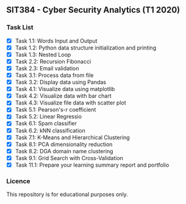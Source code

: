 ## SIT384 - Cyber Security Analytics (T1 2020) <img alt="" src="https://img.shields.io/badge/Code-Python-success?style=flat&logo=Python&logoColor=white&color=3776AB" /> <img alt="" src="https://img.shields.io/badge/Grade-Credit-success?style=flat" />


### Task List
  - [x] Task 1.1: Words Input and Output
  - [x] Task 1.2: Python data structure initialization and printing
  - [x] Task 1.3: Nested Loop
  - [x] Task 2.2: Recursion Fibonacci  
  - [x] Task 2.3: Email validation
  - [x] Task 3.1: Process data from file
  - [x] Task 3.2: Display data using Pandas
  - [x] Task 4.1: Visualize data using matplotlib
  - [x] Task 4.2: Visualize data with bar chart
  - [x] Task 4.3: Visualize file data with scatter plot
  - [x] Task 5.1: Pearson's-r coefficient
  - [x] Task 5.2: Linear Regressio
  - [x] Task 6.1: Spam classifier
  - [x] Task 6.2: kNN classification
  - [x] Task 7.1: K-Means and Hierarchical Clustering
  - [x] Task 8.1: PCA dimensionality reduction
  - [x] Task 8.2: DGA domain name clustering
  - [x] Task 9.1: Grid Search with Cross-Validation
  - [x] Task 11.1: Prepare your learning summary report and portfolio
  
### Licence

This repository is for educational purposes only. 
